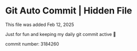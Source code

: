 # Git Auto Commit | Hidden File

This file was added Feb 12, 2025

Just for fun and keeping my daily git commit active 🤪

commit number: 3184260
